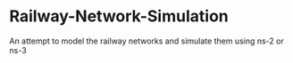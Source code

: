 # Railway-Network-Simulation
An attempt to model the railway networks and simulate them using ns-2 or ns-3
